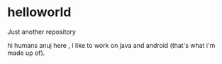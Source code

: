 # helloworld
Just another repository

hi humans
anuj here , I like to work on java and android (that's what i'm made up of).
